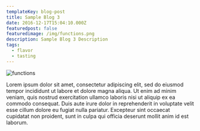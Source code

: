 ```yaml
---
templateKey: blog-post
title: Sample Blog 3
date: 2016-12-17T15:04:10.000Z
featuredpost: false
featuredimage: /img/functions.png
description: Sample Blog 3 Description
tags:
  - flavor
  - tasting
---
```

![functions](/img/functions.png)

Lorem ipsum dolor sit amet, consectetur adipiscing elit, sed do eiusmod tempor incididunt ut labore et dolore magna aliqua. Ut enim ad minim veniam, quis nostrud exercitation ullamco laboris nisi ut aliquip ex ea commodo consequat. Duis aute irure dolor in reprehenderit in voluptate velit esse cillum dolore eu fugiat nulla pariatur. Excepteur sint occaecat cupidatat non proident, sunt in culpa qui officia deserunt mollit anim id est laborum.